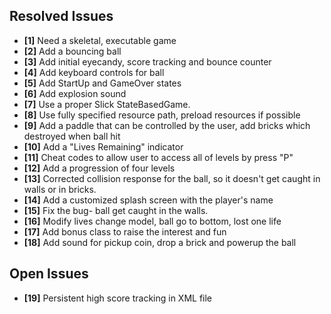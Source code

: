 ## Resolved Issues ##

- **[1]** Need a skeletal, executable game
- **[2]** Add a bouncing ball
- **[3]** Add initial eyecandy, score tracking and bounce counter
- **[4]** Add keyboard controls for ball
- **[5]** Add StartUp and GameOver states
- **[6]** Add explosion sound
- **[7]** Use a proper Slick StateBasedGame.
- **[8]** Use fully specified resource path, preload resources if possible
- **[9]** Add a paddle that can be controlled by the user, add bricks which destroyed when ball hit
- **[10]** Add a "Lives Remaining" indicator
- **[11]** Cheat codes to allow user to access all of levels by press "P"
- **[12]** Add a progression of four levels
- **[13]** Corrected collision response for the ball, so it doesn't get caught in walls or in bricks.
- **[14]** Add a customized splash screen with the player's name
- **[15]** Fix the bug- ball get caught in the walls.
- **[16]** Modify lives change model, ball go to bottom, lost one life
- **[17]** Add bonus class to raise the interest and fun
- **[18]** Add sound for pickup coin, drop a brick and powerup the ball

## Open Issues ##
- **[19]** Persistent high score tracking in XML file
